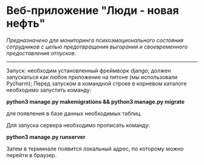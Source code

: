 # **Веб-приложение "Люди - новая нефть"**

*Предназначено для мониторинга психоэмоционального состояния сотрудников
с целью предотвращения выгорания и своевременного предоставления отпусков.*
***
Запуск: необходим установленный фреймворк django; должен запускаться
как любое приложение на питоне (мы использовали Pycharm);
Перед запуском в командной строке в корневом каталоге необходимо
запустить команду:

**python3 manage.py makemigrations && python3 manage.py migrate**

для появления в базе данных необходимых таблиц.

Для запуска сервера необходимо прописать команду:

**python3 manage.py runserver**

Затем в терминале появится локальный адрес, по которому можно перейти в браузер.
